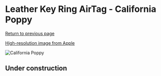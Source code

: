 # Leather Key Ring AirTag - California Poppy

[Return to previous page](/airtag)

[High-resolution image from Apple](https://store.storeimages.cdn-apple.com/8756/as-images.apple.com/is/MM023?wid=4500&hei=4500&fmt=png)

<div style="width: 500px"><img src="/everyphone/MM023.png" alt="California Poppy"></div>

## Under construction
